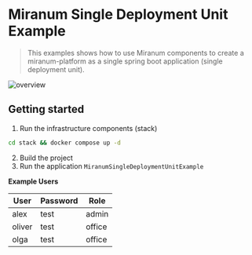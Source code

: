 # Miranum Single Deployment Unit Example

> This examples shows how to use Miranum components to create a miranum-platform as a single spring boot application (single deployment unit).

![overview](../../images/Miranum-Platform-Single-Deployment.png)

## Getting started

1. Run the infrastructure components (stack)
```bash
cd stack && docker compose up -d
```
2. Build the project
3. Run the application `MiranumSingleDeploymentUnitExample`

**Example Users**

| User   | Password | Role    |
|--------|----------|---------|
| alex   | test     | admin   |
| oliver | test     | office  |
| olga   | test     | office  |
